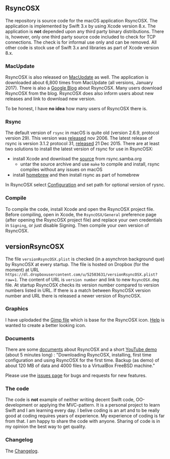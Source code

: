 ## RsyncOSX

The repository is source code for the macOS application RsyncOSX. The application is implemented by Swift 3.x by using Xcode version 8.x. The application is **not** depended upon any third party binary distributions. There is, however, only one third party source code included to check for TCP connections. The check is for informal use only and can be removed. All other code is stock use of Swift 3.x and libraries as part of Xcode version 8.x. 

### MacUpdate

RsyncOSX is also released on [MacUpdate](https://www.macupdate.com/app/mac/56516/rsyncosx) as well. The application is downloaded about 6,800 times from MacUpdate (all versions, January 2017). There is also a [Google Blog](https://rsyncosx.blogspot.no/) about RsyncOSX. Many users download RsyncOSX from the blog. RsyncOSX does also  inform users about new releases and link to download new version. 

To be honest, I have **no idea** how many users of RsyncOSX there is. 


### Rsync

The default version of `rsync` in macOS is quite old (version 2.6.9, protocol version 29). This version was [released](https://download.samba.org/pub/rsync/src/rsync-2.6.9-NEWS) nov 2006. The latest release of rsync is version 3.1.2 protocol 31, [released](https://download.samba.org/pub/rsync/src/rsync-3.1.2-NEWS) 21 Dec 2015. There are at least two solutions to install the latest version of rsync for use in RsyncOSX:

- install Xcode and download the [source](https://rsync.samba.org/) from rsync.samba.org
	- untar the source archive and use `make` to compile and install, rsync compiles without any issues on macOS
- install [homebrew](https://en.wikipedia.org/wiki/Homebrew_(package_management_software)) and then install rsync as part of homebrew

In RsyncOSX select [Configuration](https://github.com/rsyncOSX/Documentation/blob/master/docs/UserConfiguration.md) and set path for optional version of rysnc.


### Compile

To compile the code, install Xcode and open the RsyncOSX project file. Before compiling, open in Xcode, the `RsyncOSX/General` preference page (after opening the RsyncOSX project file) and replace your own credentials in `Signing`, or just disable Signing. Then compile your own version of RsyncOSX.

## versionRsyncOSX

The file `versionRsyncOSX.plist` is checked (in a asynchron background que) by RsyncOSX at every startup. The file is hosted on Dropbox (for the moment) at URL `https://dl.dropboxusercontent.com/u/52503631/versionRsyncOSX.plist?raw=1`. The content of URL is `version number` and link to new `RsyncOSX.dmg` file. At startup RsyncOSX checks its version number compared to version numbers listed in URL. If there is a match between RsyncOSX version number and URL there is released a newer version of RsyncOSX.

### Graphics

I have uplodaded the [Gimp file](https://github.com/rsyncOSX/RsyncOSXicon) which is base for the RsyncOSX icon. [Help](https://github.com/rsyncOSX/RsyncOSXicon/issues/1) is wanted to create a better looking icon.

### Documents

There are some [documents](https://rsyncosx.github.io/Documentation/) about RsyncOSX and a short [YouTube demo](https://www.youtube.com/watch?v=ty1r7yvgExo) (about 5 minutes long) : "Downloading RsyncOSX, installing, first time configuration and using RsyncOSX for the first time. Backup (as demo) of about 120 MB of data and 4000 files to a VirtualBox FreeBSD machine."

Please use the [issues page](https://github.com/rsyncOSX/Version3.x/issues) for bugs and requests for new features.

### The code

The code is **not** example of neither writing decent Swift code, OO-development or applying the MVC-pattern. It is a personal project to learn Swift and I am learning every day. I belive coding is an art and to be really good at coding requires years of experience. My experience of coding is far from that. I am happy to share the code with anyone. Sharing of code is in my opinion the best way to get quality.

### Changelog

The [Changelog](https://github.com/rsyncOSX/Documentation/blob/master/Docs/Changelog.md).
